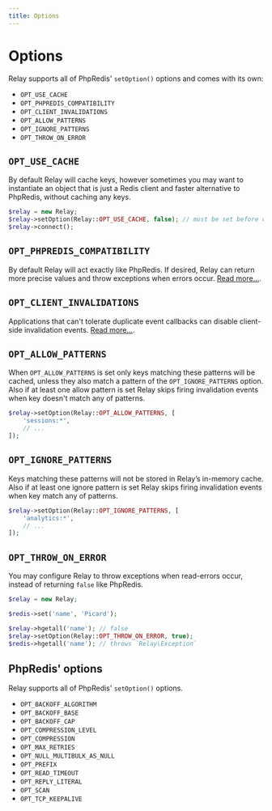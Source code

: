 ```yaml
---
title: Options
---
```


# Options

Relay supports all of PhpRedis' `setOption()` options and comes with its own:

- `OPT_USE_CACHE`
- `OPT_PHPREDIS_COMPATIBILITY`
- `OPT_CLIENT_INVALIDATIONS`
- `OPT_ALLOW_PATTERNS`
- `OPT_IGNORE_PATTERNS`
- `OPT_THROW_ON_ERROR`

## `OPT_USE_CACHE`

By default Relay will cache keys, however sometimes you may want to instantiate an object that is just a Redis client and faster alternative to PhpRedis, without caching any keys.

```php
$relay = new Relay;
$relay->setOption(Relay::OPT_USE_CACHE, false); // must be set before connecting
$relay->connect();
```

## `OPT_PHPREDIS_COMPATIBILITY`

By default Relay will act exactly like PhpRedis. If desired, Relay can return more precise values and throw exceptions when errors occur. [Read more...](/docs/1.x/compatibility).

## `OPT_CLIENT_INVALIDATIONS`

Applications that can't tolerate duplicate event callbacks can disable client-side invalidation events. [Read more...](/docs/1.x/events).

## `OPT_ALLOW_PATTERNS`

When `OPT_ALLOW_PATTERNS` is set only keys matching these patterns will be cached, unless they also match a pattern of the `OPT_IGNORE_PATTERNS` option.  
Also if at least one allow pattern is set Relay skips firing invalidation events when key doesn't match any of patterns.

```php
$relay->setOption(Relay::OPT_ALLOW_PATTERNS, [
    'sessions:*',
    // ...
]);
```

## `OPT_IGNORE_PATTERNS`

Keys matching these patterns will not be stored in Relay’s in-memory cache.  
Also if at least one ignore pattern is set Relay skips firing invalidation events when key match any of patterns.

```php
$relay->setOption(Relay::OPT_IGNORE_PATTERNS, [
    'analytics:*',
    // ...
]);
```

## `OPT_THROW_ON_ERROR`

You may configure Relay to throw exceptions when read-errors occur, instead of returning `false` like PhpRedis.

```php
$relay = new Relay;

$redis->set('name', 'Picard');

$relay->hgetall('name'); // false
$relay->setOption(Relay::OPT_THROW_ON_ERROR, true);
$redis->hgetall('name'); // throws `Relay\Exception`
```

## PhpRedis' options

Relay supports all of PhpRedis' `setOption()` options.

- `OPT_BACKOFF_ALGORITHM`
- `OPT_BACKOFF_BASE`
- `OPT_BACKOFF_CAP`
- `OPT_COMPRESSION_LEVEL`
- `OPT_COMPRESSION`
- `OPT_MAX_RETRIES`
- `OPT_NULL_MULTIBULK_AS_NULL`
- `OPT_PREFIX`
- `OPT_READ_TIMEOUT`
- `OPT_REPLY_LITERAL`
- `OPT_SCAN`
- `OPT_TCP_KEEPALIVE`
